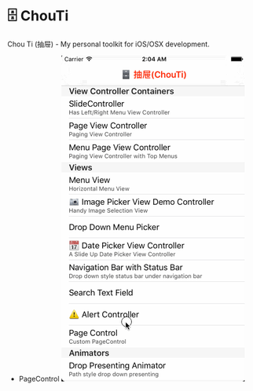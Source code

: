 # 🗄 ChouTi
Chou Ti (抽屉) - My personal toolkit for iOS/OSX development.

- PageControl
![PageControlDemo](./Preview/PageControl.gif)
